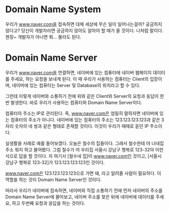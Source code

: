 # Domain Name System
우리가 www.naver.com을 접속하면 대체 세상에 무슨 일이 일어나는걸까?
궁금하지 않다고? 당신이 개발자라면 궁금하지 않아도 알아야 할 때가 올 것이다.
나처럼 말이다. 젠장~
개발자가 아니면 뭐... 몰라도 된다.

# Domain Name Server
우리가 www.naver.com을 연결하면,
네이버에 있는 컴퓨터에 네이버 웹페이지 데이터를 주세요, 하는 요청을 보내게 된다.
이 때 우리가 사용하는 컴퓨터는 Client의 입장이며,
네이버에 있는 컴퓨터는 Server 및 Database의 위치라고 할 수 있다.

그런데 이렇게 네이버와 소통하기 전에 위와 같은 Client와 Server의 요청과 응답이 한번 발생한다.
바로 우리가 사용하는 컴퓨터와 Domain Name Server이다.

컴퓨터의 주소는 IP로 관리된다.
즉, www.naver.com은 엄밀히 말하자면 네이버에 있는 컴퓨터의 주소가 아니다.
네이버에 있는 컴퓨터의 주소는 123.123.123.123과 같은 3자리 숫자의 네 쌍과 같은 형태로 존재할 것이다.
이것이 우리가 때때로 듣던 IP 주소이다.

실생활을 사례로 예를 들어보겠다.
오늘은 철수의 집들이다.
그래서 철수한테 야 너네집 주소 뭐지 하고 물어봤다.
그럼 철수가 어 우리집 서울시 강남구 행복로 123-32야 이런 식으로 답을 할 것이다.
자 여기서 [철수네 집]이 www.naver.com인 것이고,
[서울시 강남구 행복로 123-32]가 123.123.123.123인 것이다.

www.naver.com은 123.123.123.123으로 가면 돼, 라고 알려줄 사람이 필요하다.
이 역할을 하는 것이 Domain Name Server인 것이다.

따라서 우리가 네이버에 접속하면,
네이버와 직접 소통하기 전에 먼저 네이버의 주소를 Domain Name Server에 물어보고,
네이버 주소를 찾은 뒤에 네이버에 데이터를 주세요, 하고 두번째 요청과 응답을 하는 것이다.